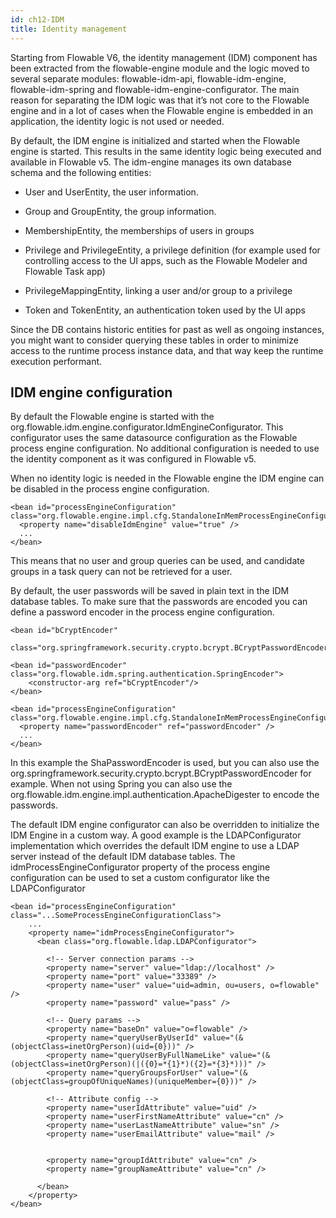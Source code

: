 ```yaml
---
id: ch12-IDM
title: Identity management
---
```


Starting from Flowable V6, the identity management (IDM) component has been extracted from the flowable-engine module and the logic moved to several separate modules: flowable-idm-api, flowable-idm-engine, flowable-idm-spring and flowable-idm-engine-configurator. The main reason for separating the IDM logic was that it’s not core to the Flowable engine and in a lot of cases when the Flowable engine is embedded in an application, the identity logic is not used or needed.

By default, the IDM engine is initialized and started when the Flowable engine is started. This results in the same identity logic being executed and available in Flowable v5. The idm-engine manages its own database schema and the following entities:

-   User and UserEntity, the user information.

-   Group and GroupEntity, the group information.

-   MembershipEntity, the memberships of users in groups

-   Privilege and PrivilegeEntity, a privilege definition (for example used for controlling access to the UI apps, such as the Flowable Modeler and Flowable Task app)

-   PrivilegeMappingEntity, linking a user and/or group to a privilege

-   Token and TokenEntity, an authentication token used by the UI apps

Since the DB contains historic entities for past as well as ongoing instances, you might want to consider querying these tables in order to minimize access to the runtime process instance data, and that way keep the runtime execution performant.

## IDM engine configuration

By default the Flowable engine is started with the org.flowable.idm.engine.configurator.IdmEngineConfigurator. This configurator uses the same datasource configuration as the Flowable process engine configuration. No additional configuration is needed to use the identity component as it was configured in Flowable v5.

When no identity logic is needed in the Flowable engine the IDM engine can be disabled in the process engine configuration.

    <bean id="processEngineConfiguration" class="org.flowable.engine.impl.cfg.StandaloneInMemProcessEngineConfiguration">
      <property name="disableIdmEngine" value="true" />
      ...
    </bean>

This means that no user and group queries can be used, and candidate groups in a task query can not be retrieved for a user.

By default, the user passwords will be saved in plain text in the IDM database tables. To make sure that the passwords are encoded you can define a password encoder in the process engine configuration.

    <bean id="bCryptEncoder"
          class="org.springframework.security.crypto.bcrypt.BCryptPasswordEncoder"/>

    <bean id="passwordEncoder" class="org.flowable.idm.spring.authentication.SpringEncoder">
        <constructor-arg ref="bCryptEncoder"/>
    </bean>

    <bean id="processEngineConfiguration" class="org.flowable.engine.impl.cfg.StandaloneInMemProcessEngineConfiguration">
      <property name="passwordEncoder" ref="passwordEncoder" />
      ...
    </bean>

In this example the ShaPasswordEncoder is used, but you can also use the org.springframework.security.crypto.bcrypt.BCryptPasswordEncoder for example. When not using Spring you can also use the org.flowable.idm.engine.impl.authentication.ApacheDigester to encode the passwords.

The default IDM engine configurator can also be overridden to initialize the IDM Engine in a custom way. A good example is the LDAPConfigurator
implementation which overrides the default IDM engine to use a LDAP server instead of the default IDM database tables. The idmProcessEngineConfigurator property of the process engine configuration can be used to set a custom configurator like the LDAPConfigurator

    <bean id="processEngineConfiguration" class="...SomeProcessEngineConfigurationClass">
        ...
        <property name="idmProcessEngineConfigurator">
          <bean class="org.flowable.ldap.LDAPConfigurator">

            <!-- Server connection params -->
            <property name="server" value="ldap://localhost" />
            <property name="port" value="33389" />
            <property name="user" value="uid=admin, ou=users, o=flowable" />
            <property name="password" value="pass" />

            <!-- Query params -->
            <property name="baseDn" value="o=flowable" />
            <property name="queryUserByUserId" value="(&(objectClass=inetOrgPerson)(uid={0}))" />
            <property name="queryUserByFullNameLike" value="(&(objectClass=inetOrgPerson)(|({0}=*{1}*)({2}=*{3}*)))" />
            <property name="queryGroupsForUser" value="(&(objectClass=groupOfUniqueNames)(uniqueMember={0}))" />

            <!-- Attribute config -->
            <property name="userIdAttribute" value="uid" />
            <property name="userFirstNameAttribute" value="cn" />
            <property name="userLastNameAttribute" value="sn" />
            <property name="userEmailAttribute" value="mail" />


            <property name="groupIdAttribute" value="cn" />
            <property name="groupNameAttribute" value="cn" />

          </bean>
        </property>
    </bean>
